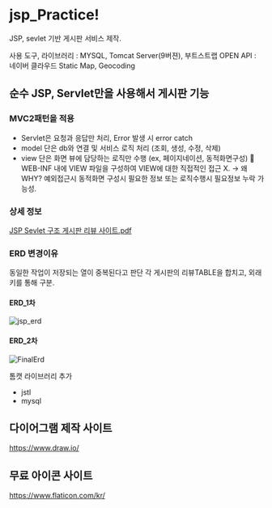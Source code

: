 # jsp_Practice!
JSP, sevlet 기반 게시판 서비스 제작.


사용 도구, 라이브러리 : MYSQL, Tomcat Server(9버젼), 부트스트랩
OPEN API : 네이버 클라우드 Static Map, Geocoding 


## 순수 JSP, Servlet만을 사용해서 게시판 기능

### MVC2패턴을 적용
- Servlet은 요청과 응답만 처리, Error 발생 시 error catch
- model 단은 db와 연결 및 서비스 로직 처리 (조회, 생성, 수정, 삭제)
- view 단은 화면 뷰에 담당하는 로직만 수행 (ex, 페이지네이션, 동적화면구성)
🎇WEB-INF 내에 VIEW 파일을 구성하여 VIEW에 대한 직접적인 접근 X. -> 왜 WHY? 예외접근시 동적화면 구성시 필요한 정보 또는 로직수행시 필요정보 누락 가능성. 

### 상세 정보
[JSP Sevlet 구조  게시판 리뷰 사이트.pdf](https://github.com/jobmania/jsp_Practice/files/11167419/JSP.Sevlet.pdf)



### ERD 변경이유
동일한 작업이 저장되는 열이 중복된다고 판단 각 게시판의 리뷰TABLE을 합치고, 외래 키를 통해 구분. 

#### ERD_1차

![jsp_erd](https://user-images.githubusercontent.com/108961843/227095351-310d8e54-4c70-4ae7-83bc-7ca2c1666471.png)

#### ERD_2차
![FinalErd](https://user-images.githubusercontent.com/108961843/229397631-600d6146-fa7e-40bd-b09a-04613c213b20.png)



톰캣 라이브러리 추가
+ jstl
+ mysql


## 다이어그램 제작 사이트
https://www.draw.io/
## 무료 아이콘 사이트
https://www.flaticon.com/kr/
